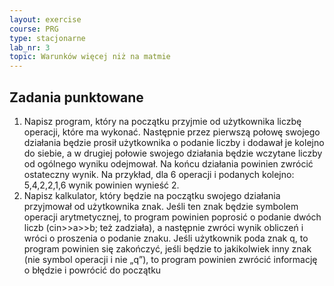 ```yaml
---
layout: exercise
course: PRG
type: stacjonarne
lab_nr: 3
topic: Warunków więcej niż na matmie 
---
```

## Zadania punktowane

1. Napisz program, który na początku przyjmie od użytkownika liczbę operacji, które ma wykonać. Następnie przez pierwszą połowę swojego działania będzie prosił użytkownika o podanie liczby i dodawał je kolejno do siebie, a w drugiej połowie swojego działania będzie wczytane liczby od ogólnego wyniku odejmował. Na końcu działania powinien zwrócić ostateczny wynik.
Na przykład, dla 6 operacji i podanych kolejno: 5,4,2,2,1,6 wynik powinien wynieść 2.
2. Napisz kalkulator, który będzie na początku swojego działania przyjmował od użytkownika znak. Jeśli ten znak będzie symbolem operacji arytmetycznej, to program powinien poprosić o podanie dwóch liczb (cin>>a>>b; też zadziała), a następnie zwróci wynik obliczeń i wróci o proszenia o podanie znaku. Jeśli użytkownik poda znak q, to program powinien się zakończyć, jeśli będzie to jakikolwiek inny znak (nie symbol operacji i nie „q”), to program powinien zwrócić informację o błędzie i powrócić do początku